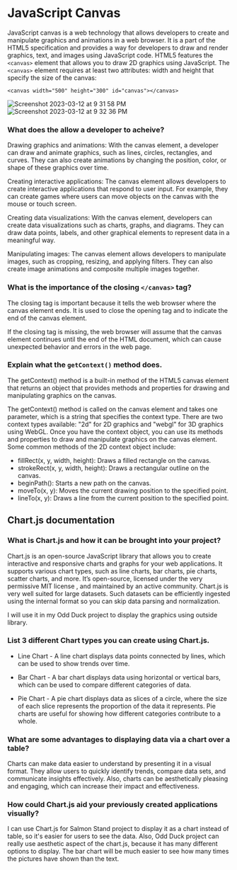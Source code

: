 # JavaScript Canvas
JavaScript canvas is a web technology that allows developers to create and manipulate graphics and animations in a web browser. It is a part of the HTML5 specification and provides a way for developers to draw and render graphics, text, and images using JavaScript code.
HTML5 features the `<canvas>` element that allows you to draw 2D graphics using JavaScript.
The `<canvas>` element requires at least two attributes: width and height that specify the size of the canvas:

`<canvas width="500" height="300" id="canvas"></canvas>`

![Screenshot 2023-03-12 at 9 31 58 PM](https://user-images.githubusercontent.com/101478282/224608768-5dcf8b2a-7d34-4ddc-bb28-e8902d2beb94.png) ![Screenshot 2023-03-12 at 9 32 36 PM](https://user-images.githubusercontent.com/101478282/224608845-18f71c6f-7f93-4a1a-8b11-9745e6a6f66e.png)

### What does the <canvas> allow a developer to acheive?

  Drawing graphics and animations: With the canvas element, a developer can draw and animate graphics, such as lines, circles, rectangles, and curves. They can also create animations by changing the position, color, or shape of these graphics over time.

Creating interactive applications: The canvas element allows developers to create interactive applications that respond to user input. For example, they can create games where users can move objects on the canvas with the mouse or touch screen.

Creating data visualizations: With the canvas element, developers can create data visualizations such as charts, graphs, and diagrams. They can draw data points, labels, and other graphical elements to represent data in a meaningful way.

Manipulating images: The canvas element allows developers to manipulate images, such as cropping, resizing, and applying filters. They can also create image animations and composite multiple images together.
  
   ### What is the importance of the closing `</canvas>` tag?
   
   The closing </canvas> tag is important because it tells the web browser where the canvas element ends. It is used to close the opening <canvas> tag and to indicate the end of the canvas element.

If the closing </canvas> tag is missing, the web browser will assume that the canvas element continues until the end of the HTML document, which can cause unexpected behavior and errors in the web page.

### Explain what the `getContext()` method does.

The getContext() method is a built-in method of the HTML5 canvas element that returns an object that provides methods and properties for drawing and manipulating graphics on the canvas.

The getContext() method is called on the canvas element and takes one parameter, which is a string that specifies the context type. There are two context types available: "2d" for 2D graphics and "webgl" for 3D graphics using WebGL. Once you have the context object, you can use its methods and properties to draw and manipulate graphics on the canvas element. Some common methods of the 2D context object include:

- fillRect(x, y, width, height): Draws a filled rectangle on the canvas.
- strokeRect(x, y, width, height): Draws a rectangular outline on the canvas.
- beginPath(): Starts a new path on the canvas.
- moveTo(x, y): Moves the current drawing position to the specified point.
- lineTo(x, y): Draws a line from the current position to the specified point.

## Chart.js documentation
### What is Chart.js and how it can be brought into your project?
  Chart.js is an open-source JavaScript library that allows you to create interactive and responsive charts and graphs for your web applications. It supports various chart types, such as line charts, bar charts, pie charts, scatter charts, and more.  It’s open-source, licensed under the very permissive MIT license , and maintained by an active community. Chart.js is very well suited for large datasets. Such datasets can be efficiently ingested using the internal format so you can skip data parsing and normalization. 
  
  I will use it in my Odd Duck project to display the graphics using outside library. 
  
  ### List 3 different Chart types you can create using Chart.js.
  
 - Line Chart - A line chart displays data points connected by lines, which can be used to show trends over time.

- Bar Chart - A bar chart displays data using horizontal or vertical bars, which can be used to compare different categories of data.

- Pie Chart - A pie chart displays data as slices of a circle, where the size of each slice represents the proportion of the data it represents. Pie charts are useful for showing how different categories contribute to a whole.

### What are some advantages to displaying data via a chart over a table?

Charts can make data easier to understand by presenting it in a visual format. They allow users to quickly identify trends, compare data sets, and communicate insights effectively. Also, charts can be aesthetically pleasing and engaging, which can increase their impact and effectiveness.

### How could Chart.js aid your previously created applications visually?

I can use Chart.js for Salmon Stand project to display it as a chart instead of table, so it's easier for users to see the data. Also, Odd Duck project can really use aesthetic aspect of the chart.js, because it has many different options to display. The bar chart will be much easier to see how many times the pictures have shown than the text. 

  
  
